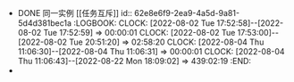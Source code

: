 - DONE 同一实例 [[任务互斥]]
  id:: 62e8e6f9-2ea9-4a5d-9a81-5d4d381bec1a
  :LOGBOOK:
  CLOCK: [2022-08-02 Tue 17:52:58]--[2022-08-02 Tue 17:52:59] =>  00:00:01
  CLOCK: [2022-08-02 Tue 17:53:00]--[2022-08-02 Tue 20:51:20] =>  02:58:20
  CLOCK: [2022-08-04 Thu 11:06:30]--[2022-08-04 Thu 11:06:31] =>  00:00:01
  CLOCK: [2022-08-04 Thu 11:06:43]--[2022-08-22 Mon 18:09:02] =>  439:02:19
  :END:
-